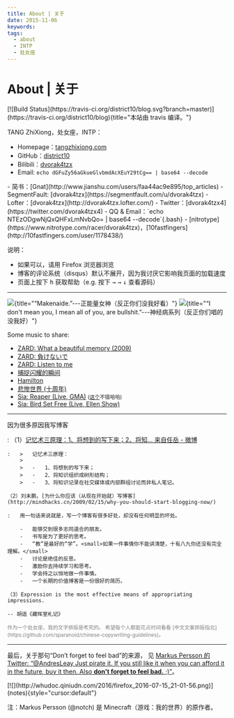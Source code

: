 ```yaml
---
title: About | 关于
date: 2015-11-06
keywords:
tags:
  - about
  - INTP
  - 处女座
---
```


About | 关于
============

<div class="tzx-fright">
[![Build Status](https://travis-ci.org/district10/blog.svg?branch=master)](https://travis-ci.org/district10/blog){title="本站由 travis 编译。"}
</div>

TANG ZhiXiong<span class="tzx-hide">，处女座，INTP</span>：

-   Homepage：[tangzhixiong.com](http://tangzhixiong.com)
-   GitHub：[district10](https://github.com/district10)
-   Bilibili：[dvorak4tzx](http://space.bilibili.com/14586835/#!/)
-   Email: `echo dGFuZy56aGkueGlvbmdAcXEuY29tCg== | base64 --decode`

<div class="tzx-hide">
-   简书：[Gnat](http://www.jianshu.com/users/faa44ac9e895/top_articles)
-   SegmentFault: [dvorak4tzx](https://segmentfault.com/u/dvorak4tzx)
-   Lofter：[dvorak4tzx](http://dvorak4tzx.lofter.com/)
-   Twitter：[dvorak4tzx4](https://twitter.com/dvorak4tzx4)
-   QQ & Email：`echo NTEzODgwNjQxQHFxLmNvbQo= | base64 --decode`{.bash}
-   [nitrotype](https://www.nitrotype.com/racer/dvorak4tzx)，[10fastfingers](http://10fastfingers.com/user/1178438/)
</div>

说明：

-   如果可以，请用 Firefox 浏览器浏览
-   博客的评论系统（disqus）默认不展开，因为我讨厌它影响我页面的加载速度
-   页面上按下 <kbd>h</kbd> 获取帮助（e.g. 按下 <kbd>&rarr;</kbd> <kbd>&rarr;</kbd> <kbd>&darr;</kbd> 查看源码）

---

[![](https://upload.wikimedia.org/wikipedia/en/thumb/a/a9/Makenaide.jpg/330px-Makenaide.jpg)](https://en.wikipedia.org/wiki/Izumi_Sakai){title="“Makenaide.”---正能量女神（反正你们没我好看）"}
[![](https://upload.wikimedia.org/wikipedia/en/2/29/Some_People_Have_Real_Problems_US_cover.jpg)](https://en.wikipedia.org/wiki/Some_People_Have_Real_Problems){title="“I don't mean you, I mean all of you, are bullshit.”---神经病系列（反正你们唱的没我好）"}

Some music to share:

-   [ZARD: What a beautiful memory (2009)](http://www.bilibili.com/video/av2890824/?from=search&seid=10847304836786748819)
-   [ZARD: 負けないで](http://www.bilibili.com/video/av2946591/)
-   [ZARD: Listen to me](http://www.bilibili.com/video/av6643766/)
-   [捕捉闪耀的瞬间](http://www.bilibili.com/video/av231518/)
-   [Hamilton](http://www.bilibili.com/video/av7205751/?from=search&seid=12547177577819719650)
-   [悲惨世界 (十周年)](http://www.bilibili.com/video/av746517/?from=search&seid=13495694367408301043)
-   [Sia: Reaper (Live, GMA)](http://www.bilibili.com/video/av5226355/?from=search&seid=1835924542946025181)
    <small>([这个](http://www.bilibili.com/video/av3705413/?from=search&seid=6627676144602307134)不错哈哈)</small>
-   [Sia: Bird Set Free (Live, Ellen Show)](http://www.bilibili.com/video/av8150336/?from=search&seid=10343924618209431573)

---

因为很多原因我写博客

:   （1）[记忆术三原理：1、将想到的写下来；2、将知... 来自任岳 - 微博](http://weibo.com/1664910444/Biy24h2m9?type=comment)

    :   >   记忆术三原理：
        >
        >   -   1、将想到的写下来；
        >   -   2、将知识组织成树形结构；
        >   -   3、将知识记录在社交媒体或内部群组讨论而非私人笔记。

    （2）刘未鹏，[为什么你应该（从现在开始就）写博客](http://mindhacks.cn/2009/02/15/why-you-should-start-blogging-now/)

    :   用一句话来说就是，写一个博客有很多好处，却没有任何明显的坏处。

        -   能够交到很多志同道合的朋友。
        -   书写是为了更好的思考。
        -   “教”是最好的“学”。<small>如果一件事情你不能讲清楚，十有八九你还没有完全理解。</small>
        -   讨论是绝佳的反思。
        -   激励你去持续学习和思考。
        -   学会持之以恒地做一件事情。
        -   一个长期的价值博客是一份很好的简历。

    （3）Expression is the most effective means of appropriating impressions.

    -- 胡适《藏晖室札记》

<small style="color:gray;">
作为一个处女座，我的文字排版是考究的。
希望每个人都能花点时间看看 [中文文案排版指北](https://github.com/sparanoid/chinese-copywriting-guidelines)。
</small>

---

最后，关于那句“Don’t forget to feel bad”的来源，
见 [Markus Persson 的 Twitter: “@AndresLeay Just pirate it. If you still like
it when you can afford it in the future, buy it then. Also **don't forget to
feel bad.** ;)”](https://twitter.com/notch/status/157261795139125248 "我看了挺多盗版书，sorry about that。")。

<div style="width:100%">[![](http://whudoc.qiniudn.com/2016/firefox_2016-07-15_21-01-56.png)](notes){style="cursor:default"}</div>

注：Markus Persson (@notch) 是 Minecraft（游戏：我的世界）的原作者。
